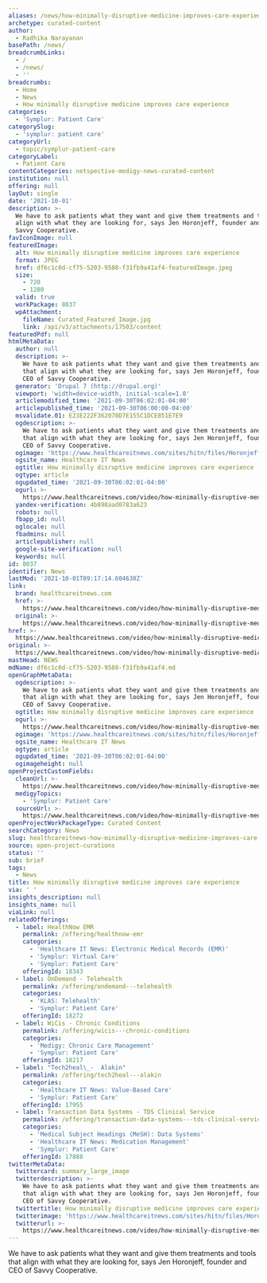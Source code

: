 ```yaml
---
aliases: /news/how-minimally-disruptive-medicine-improves-care-experience
archetype: curated-content
author:
  - Radhika Narayanan
basePath: /news/
breadcrumbLinks:
  - /
  - /news/
  - ''
breadcrumbs:
  - Home
  - News
  - How minimally disruptive medicine improves care experience
categories:
  - 'Symplur: Patient Care'
categorySlug:
  - 'symplur: patient care'
categoryUrl:
  - topic/symplur-patient-care
categoryLabel:
  - Patient Care
contentCategories: netspective-medigy-news-curated-content
institution: null
offering: null
layOut: single
date: '2021-10-01'
description: >-
  We have to ask patients what they want and give them treatments and tools that
  align with what they are looking for, says Jen Horonjeff, founder and CEO of
  Savvy Cooperative.
favIconImage: null
featuredImage:
  alt: How minimally disruptive medicine improves care experience
  format: JPEG
  href: df6c1c0d-cf75-5203-9580-f31fb9a41af4-featuredImage.jpeg
  size:
    - 720
    - 1280
  valid: true
  workPackage: 8037
  wpAttachment:
    fileName: Curated_Featured_Image.jpg
    link: /api/v3/attachments/17503/content
featuredPdf: null
htmlMetaData:
  author: null
  description: >-
    We have to ask patients what they want and give them treatments and tools
    that align with what they are looking for, says Jen Horonjeff, founder and
    CEO of Savvy Cooperative.
  generator: 'Drupal 7 (http://drupal.org)'
  viewport: 'width=device-width, initial-scale=1.0'
  articlemodified_time: '2021-09-30T06:02:01-04:00'
  articlepublished_time: '2021-09-30T06:00:00-04:00'
  msvalidate.01: E23E222F362070D7E155C1DCE851E7E9
  ogdescription: >-
    We have to ask patients what they want and give them treatments and tools
    that align with what they are looking for, says Jen Horonjeff, founder and
    CEO of Savvy Cooperative.
  ogimage: 'https://www.healthcareitnews.com/sites/hitn/files/Horonjeff_0.jpg'
  ogsite_name: Healthcare IT News
  ogtitle: How minimally disruptive medicine improves care experience
  ogtype: article
  ogupdated_time: '2021-09-30T06:02:01-04:00'
  ogurl: >-
    https://www.healthcareitnews.com/video/how-minimally-disruptive-medicine-improves-care-experience
  yandex-verification: 4b898aad0783a623
  robots: null
  fbapp_id: null
  oglocale: null
  fbadmins: null
  articlepublisher: null
  google-site-verification: null
  keywords: null
id: 8037
identifier: News
lastMod: '2021-10-01T09:17:14.604630Z'
link:
  brand: healthcareitnews.com
  href: >-
    https://www.healthcareitnews.com/video/how-minimally-disruptive-medicine-improves-care-experience
  original: >-
    https://www.healthcareitnews.com/video/how-minimally-disruptive-medicine-improves-care-experience
href: >-
  https://www.healthcareitnews.com/video/how-minimally-disruptive-medicine-improves-care-experience
original: >-
  https://www.healthcareitnews.com/video/how-minimally-disruptive-medicine-improves-care-experience
mastHead: NEWS
mdName: df6c1c0d-cf75-5203-9580-f31fb9a41af4.md
openGraphMetaData:
  ogdescription: >-
    We have to ask patients what they want and give them treatments and tools
    that align with what they are looking for, says Jen Horonjeff, founder and
    CEO of Savvy Cooperative.
  ogtitle: How minimally disruptive medicine improves care experience
  ogurl: >-
    https://www.healthcareitnews.com/video/how-minimally-disruptive-medicine-improves-care-experience
  ogimage: 'https://www.healthcareitnews.com/sites/hitn/files/Horonjeff_0.jpg'
  ogsite_name: Healthcare IT News
  ogtype: article
  ogupdated_time: '2021-09-30T06:02:01-04:00'
  ogimageheight: null
openProjectCustomFields:
  cleanUrl: >-
    https://www.healthcareitnews.com/video/how-minimally-disruptive-medicine-improves-care-experience
  medigyTopics:
    - 'Symplur: Patient Care'
  sourceUrl: >-
    https://www.healthcareitnews.com/video/how-minimally-disruptive-medicine-improves-care-experience
openProjectWorkPackageType: Curated Content
searchCategory: News
slug: healthcareitnews-how-minimally-disruptive-medicine-improves-care-experience
source: open-project-curations
status: ''
sub: brief
tags:
  - News
title: How minimally disruptive medicine improves care experience
via: ' '
insights_description: null
insights_name: null
viaLink: null
relatedOfferings:
  - label: HealthNow EMR
    permalink: /offering/healthnow-emr
    categories:
      - 'Healthcare IT News: Electronic Medical Records (EMR)'
      - 'Symplur: Virtual Care'
      - 'Symplur: Patient Care'
    offeringId: 18343
  - label: OnDemand - Telehealth
    permalink: /offering/ondemand---telehealth
    categories:
      - 'KLAS: Telehealth'
      - 'Symplur: Patient Care'
    offeringId: 18272
  - label: WiCis - Chronic Conditions
    permalink: /offering/wicis---chronic-conditions
    categories:
      - 'Medigy: Chronic Care Management'
      - 'Symplur: Patient Care'
    offeringId: 18217
  - label: "Tech2heal\_-  Alakin"
    permalink: /offering/tech2heal---alakin
    categories:
      - 'Healthcare IT News: Value-Based Care'
      - 'Symplur: Patient Care'
    offeringId: 17955
  - label: Transaction Data Systems - TDS Clinical Service
    permalink: /offering/transaction-data-systems---tds-clinical-service
    categories:
      - 'Medical Subject Headings (MeSH): Data Systems'
      - 'Healthcare IT News: Medication Management'
      - 'Symplur: Patient Care'
    offeringId: 17888
twitterMetaData:
  twittercard: summary_large_image
  twitterdescription: >-
    We have to ask patients what they want and give them treatments and tools
    that align with what they are looking for, says Jen Horonjeff, founder and
    CEO of Savvy Cooperative.
  twittertitle: How minimally disruptive medicine improves care experience
  twitterimage: 'https://www.healthcareitnews.com/sites/hitn/files/Horonjeff_0.jpg'
  twitterurl: >-
    https://www.healthcareitnews.com/video/how-minimally-disruptive-medicine-improves-care-experience
---
```

<p>We have to ask patients what they want and give them treatments and tools that align with what they are looking for, says Jen Horonjeff, founder and CEO of Savvy Cooperative.</p>